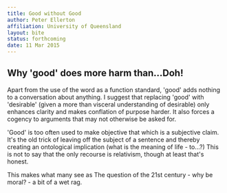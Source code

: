```yaml
---
title: Good without Good
author: Peter Ellerton
affiliation: University of Queensland
layout: bite
status: forthcoming
date: 11 Mar 2015
---
```


## Why 'good' does more harm than...Doh!

Apart from the use of the word as a function standard, 'good' adds nothing to a conversation about anything. I suggest that replacing 'good' with 'desirable' (given a more than visceral understanding of desirable) only enhances clarity and makes conflation of purpose harder. It also forces a cogency to arguments that may not otherwise be asked for. 

'Good' is too often used to make objective that which is a subjective claim. It's the old trick of leaving off the subject of a sentence and thereby creating an ontological implication (what is the meaning of life - to...?) This is not to say that the only recourse is relativism, though at least that's honest. 

This makes what many see as The question of the 21st century - why be moral? - a bit of a wet rag. 